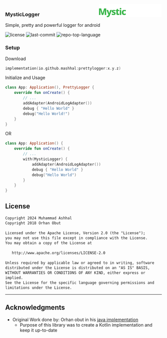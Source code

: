 <img align="right" src='art/lib_logo.svg' width='40%'/>

### MysticLogger
Simple, pretty and powerful logger for android


<img src="https://img.shields.io/github/license/MAshhal/PrettyLogger?style=for-the-badge&logo=opensourceinitiative&logoColor=white&color=006f0c" alt="license">	<img src="https://img.shields.io/github/last-commit/MAshhal/PrettyLogger?style=for-the-badge&logo=git&logoColor=white&color=006f0c" alt="last-commit"> <img src="https://img.shields.io/github/languages/top/MAshhal/PrettyLogger?style=for-the-badge&color=006f0c" alt="repo-top-language">

### Setup
Download
```kotlin
implementation(io.github.mashhal:prettylogger:x.y.z)
```

Initialize and Usage
```kotlin
class App: Application(), PrettyLogger {
    override fun onCreate() {
        // ...
        addAdapter(AndroidLogAdapter())
        debug { "Hello World" }
        debug("Hello World!")
    }
}
```
OR 
```kotlin
class App: Application() {
    override fun onCreate() {
        // ...
        with(MysticLogger) {
            addAdapter(AndroidLogAdapter())
            debug { "Hello World" }
            debug("Hello World")
        }
    }
}
```


##  License
```
Copyright 2024 Muhammad Ashhal
Copyright 2018 Orhan Obut

Licensed under the Apache License, Version 2.0 (the "License");
you may not use this file except in compliance with the License.
You may obtain a copy of the License at

   http://www.apache.org/licenses/LICENSE-2.0

Unless required by applicable law or agreed to in writing, software
distributed under the License is distributed on an "AS IS" BASIS,
WITHOUT WARRANTIES OR CONDITIONS OF ANY KIND, either express or implied.
See the License for the specific language governing permissions and
limitations under the License.
```
---

##  Acknowledgments
- Original Work done by: Orhan obut in his [java implementation](https://github.com/orhanobut/logger)
  - Purpose of this library was to create a Kotlin implementation and keep it up-to-date
